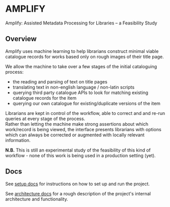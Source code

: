 # AMPLIFY

Amplify: Assisted Metadata Processing for Libraries – a Feasibility Study

## Overview

Amplify uses machine learning to help librarians construct minimal viable catalogue records for works based only on rough images of their title page.

We allow the machine to take over a few stages of the initial cataloguing process:

- the reading and parsing of text on title pages
- translating text in non-english language / non-latin scripts
- querying third party catalogue APIs to look for matching existing catalogue records for the item
- querying our own catalogue for existing/duplicate versions of the item

Librarians are kept in control of the workflow, able to correct and and re-run queries at every stage of the process.  
Rather than letting the machine make strong assertions about which work/record is being viewed, the interface presents librarians with options which can always be corrected or augmented with locally relevant information.

**N.B.** This is still an experimental study of the feasibility of this kind of workflow - none of this work is being used in a production setting (yet).

## Docs

See [setup docs](docs/setup.md) for instructions on how to set up and run the project.

See [architecture docs](docs/architecture.md) for a rough description of the project's internal architecture and functionality.
